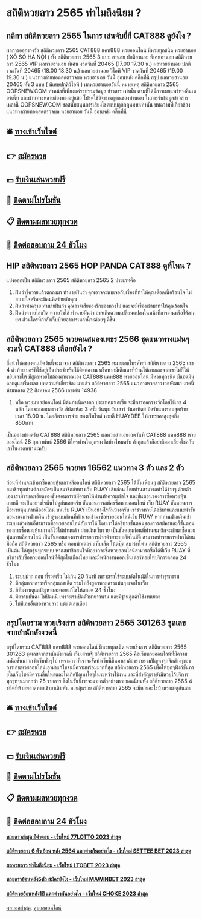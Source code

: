 # สถิติหวยลาว 2565 ทำไมถึงนิยม ?
## กติกา สถิติหวยลาว 2565 ในการ เล่นจับยี่กี CAT888 ดูยังไง ?
ผลการออกรางวัล สถิติหวยลาว 2565 CAT888 แคท888 หวยออนไลน์ มีหวยทุกชนิด หวยฮานอย ( XỔ SỐ HÀ NỘI ) ทั้ง สถิติหวยลาว 2565 3 แบบ ฮานอย ปกติฮานอย พิเศษฮานอย สถิติหวยลาว 2565 VIP
ผลหวยฮานอย พิเศษ งวดวันที่ 20465 (17.00 17.30 น.)
ผลหวยฮานอย ปกติ งวดวันที่ 20465 (18.00 18.30 น.)
ผลหวยฮานอย วีไอพี VIP งวดวันที่ 20465 (19.00 19.30 น.)
 แนวทางถ่ายทอดสดตรวจผล หวยฮานอย วันนี้ ย้อนหลัง คลิ๊กที่นี่ 
สรุป ผลหวยฮานอย 20465 ทั้ง 3 แบบ ( พิเศษปกติวีไอพี ) ผลหวยฮานอยวันนี้
หมายเหตุ สถิติหวยลาว 2565 OOPSNEW.COM ทำหน้าที่เพียงแค่รวบรวมข้อมูล ข่าวสาร เท่านั้น ตามที่ได้มีการเผยแพร่ทางอินเตอร์เน็ท และผ่านทางหลายช่องทางอยู่แล้ว โปรดใช้วิจารณญาณของท่านเอง ในการรับข้อมูลข่าวสารเหล่านี้ OOPSNEW.COM ขอสนับสนุนการเสี่ยงโชคแบบถูกกฎหมายเท่านั้น
บทความที่เกี่ยวข้อง
แนวทางถ่ายทอดสดตรวจผล หวยฮานอย วันนี้ ย้อนหลัง คลิ๊กที่นี่

## 🛎 [ทางเข้าเว็บไซต์](https://bit.ly/3BG5bNw)
## 👉 [สมัครหวย](https://bit.ly/3BG5bNw)
## 💵 [รับเงินเล่นหวยฟรี](https://bit.ly/3C3mvgS)
## 👑 [ติดตามโปรโมชั่น](https://bit.ly/3C3mvgS)
## 📋 [ติดตามผลหวยทุกงวด](https://bit.ly/3C3mvgS)
## 📱 [ติดต่อสอบถาม 24 ชัวโมง](https://bit.ly/3C3mvgS)

## HIP สถิติหวยลาว 2565 HOP PANDA CAT888 ดูที่ไหน ?
แบ่งออกเป็น สถิติหวยลาว 2565 สถิติหวยลาว 2565 2 ประเภทคือ
1. ฝันว่าขี่ควายแล้วตกลงมา ทำนายฝันว่า คุณอาจจะพบเจอกับเรื่องที่ทำให้คุณเดือดเนื้อร้อนใจ ไม่สบายใจหรือจะมีคนคิดร้ายกับคุณ
2. ฝันว่าฆ่าควาย ทำนายฝันว่า คุณอาจเสียของรักของหวงไป และจะมีเรื่องเข้ามาทำให้คุณร้อนใจ
3. ฝันว่าควายไล่ขวิด ควายวิ่งไล่ ทำนายฝันว่า อาจเกิดความเปลี่ยนแปลงในหน้าที่การงานหรือได้ลาภยศ ส่วนใครที่กำลังเจ็บป่วยอาการเหล่านี้จะค่อยๆ ดีขึ้น

## สถิติหวยลาว 2565 หวยคนสมองเพชร 2566 ชุดแนวทางแม่นๆ งวดนี้ CAT888 เลือกยังไง ?
สื่อนำโชคของคนเกิดวันนี้จะมาจาก สถิติหวยลาว 2565 หมายเลขโทรศัพท์ สถิติหวยลาว 2565 เลข 4 ตัวท้ายเบอร์ที่ใช้อยู่เป็นประจำหรือใช้ติดต่องาน หรือหากมีเด็กเลขที่บ้านให้ถามเลขจากเขาไม่ก็ให้หยิบเลขให้
มีสูตรหวยไม่ต้องคำนวณเอง CAT888 แคท888 หวยออนไลน์ มีหวยทุกชนิด มีแอดมินคอยดูแลเรื่องเลข
บทความที่เกี่ยวข้อง
มาแล้ว สถิติหวยลาว 2565 แนวทางหวยลาวงวดพัฒนา งวดนี้ห้ามพลาด 22 สิงหาคม 2566
เลขเด่น 14938
1. หรือ หวยมาเลย์ออนไลน์ มีต้นกำเนิดจากก ประเทศมาเลเซีย จะมีการออกรางวัลโดยใช้เลข 4 หลัก โดยจะออกผลรางวัล สัปดาห์ละ 3 ครั้ง วันพุธ วันเสาร์ วันอาทิตย์ ปิดรับแทงรอบสุดท้าย เวลา 18.00 น. โดยอัตราการจ่าย ของเว็บไซต์ หวยดี HUAYDEE ให้เรทราคาสูงสุดถึง 850บาท

เป็นอย่างบ้างครับ CAT888 สถิติหวยลาว 2565 ผลหวยฮานอยงวดวันที่ CAT888 แคท888 หวยออนไลน์ 28 กุมภาพันธ์ 2566 มีใครท่านใดถูกรางวัลบ้างไหมครับ ถ้าถูกแล้วก็อย่าลืมมาเสี่ยงโชคกับเราในงวดหน้านะครับ

## สถิติหวยลาว 2565 หวยทร 16562 แนวทาง 3 ตัว และ 2 ตัว
ก่อนที่ท่านจะเข้ามาซื้อหวยหุ้นเกาหลีออนไลน์ สถิติหวยลาว 2565 ได้นั้นเพื่อนๆ สถิติหวยลาว 2565 สมาชิกทุกท่านต้องสมัครเป็นสมาชิกกับทางเว็บ RUAY เสียก่อน โดยท่านสามารถทำได้ง่ายๆ ด้วยตัวเอง เรามีรายละเอียดของขั้นตอนการสมัครมาให้ท่านทำความเข้าใจ และขั้นตอนของการซื้อหวยหุ้นเกาหลี จะเป็นอย่างไรนั้นไปดูกันเลยครับ
ขั้นตอนการสมัครซื้อหวยออนไลน์ เว็บ RUAY
ขั้นตอนการซื้อหวยหุ้นเกาหลีออนไลน์ บนเว็บ RUAY
เป็นอย่างไรกันบ้างครับ เราชาวหวยได้อธิบายและแนะนำขั้นตอนของการฝากเงิน เข้าสู่ระบบก่อนที่ท่านจะเข้ามาซื้อหวยออนไลน์เว็บ RUAY หากท่านฝากเงินเข้าระบบแล้วท่านก็สามารถซื้อหวยออนไลน์กับเราได้ โดยเราได้อธิบายขั้นตอนของการสมัครและก็ขั้นตอนของการซื้อหวยหุ้นเกาหลีไว้ให้ท่านแล้ว
ฝากเงินเว็บรวย เป็นขั้นตอนก่อนที่ท่านสมาชิกจะเข้ามาซื้อหวยหุ้นเกาหลีออนไลน์ เป็นขั้นตอนของการทำรายการฝากด้วยระบบอัตโนมัติ สามารถทำรายการฝากได้บน มือถือ สถิติหวยลาว 2565 หรือ คอมพิวเตอร์ แท็บเล็ต โน้ตบุ๊ค สมาร์ทโฟน สถิติหวยลาว 2565 เป็นต้น ได้ทุกรุ่นทุกระบบ หากสมาชิกสนใจที่อยากจะซื้อหวยออนไลน์สามารถซื้อได้ที่เว็บ RUAY ที่บริการรับซื้อหวยออนไลน์ที่ดีสุดในเมืองไทย และมีพนักงานคอลเซ็นเตอร์คอยให้บริการตลอด 24 ชั่วโมง
1. ระบบฝาก ถอน ที่รวดเร็ว ไม่เกิน 20 วินาที เพราะเราใช้ระบบอัตโนมัติในการทำธุรกรรม
2. มีกลุ่มหวยลาวหรือกลุ่มเลขเด็ด รวมไปถึงสูตรหวยลาวแม่นๆ แจกในเว็บ
3. มีทีมงานดูแลปัญหาและคอยแก้ไขให้ตลอด 24 ชั่วโมง
4. มีความมั่นคง ไม่ปิดหนี เพราะเราเปิดตัวมายาวนาน และมีฐานลูกค้าใช้งานเยอะ
5. ไม่มีเลขอั้นของหวยลาว แม้แต่เลขเดียว

## สรุปโดยรวม หวยเริงสาร สถิติหวยลาว 2565 301263 ชุดเลขจากสำนักดังงวดนี้
สรุปโดยรวม CAT888 แคท888 หวยออนไลน์ มีหวยทุกชนิด หวยเริงสาร สถิติหวยลาว 2565 301263 ชุดเลขจากสำนักดังงวดนี้ เว็บเศรษฐี สถิติหวยลาว 2565 คือเว็บหวยออนไลน์ที่มีความเหนือชั้นมากกว่าเว็บทั่วๆไป เพราะกว่าที่เราจะจัดทำเว็บนี้ขึ้นมาเราต้องรวบรวมปัญหาจุกจิกต่างๆของการเล่นหวยออนไลน์เอามาแก้ใขจนมีความพร้อมมากที่สุด สถิติหวยลาว 2565 เพื่อให้ทุกๆฟังก์ชั่นภายในเว็บไซต์มีความลื่นใหลและไม่เกิดปัญหาใดๆในระหว่างใช้งาน และที่สำคัญเรายังมีหวยไว้บริการทุกๆท่านมากกว่า 25 รายการ ซึ่งในวันนี้เราจะมายกตัวอย่างหวยยอดนิยมทั้ง สถิติหวยลาว 2565 4 ชนิดที่ห้ามพลาดหากเข้ามาเดิมพัน หวยลุ้นรวย สถิติหวยลาว 2565 จะมีหวยอะไรบ้างเรามาดูกันเลย

## 🛎 [ทางเข้าเว็บไซต์](https://bit.ly/3BG5bNw)
## 👉 [สมัครหวย](https://bit.ly/3BG5bNw)
## 💵 [รับเงินเล่นหวยฟรี](https://bit.ly/3C3mvgS)
## 👑 [ติดตามโปรโมชั่น](https://bit.ly/3C3mvgS)
## 📋 [ติดตามผลหวยทุกงวด](https://bit.ly/3C3mvgS)
## 📱 [ติดต่อสอบถาม 24 ชัวโมง](https://bit.ly/3C3mvgS)

#### [หวยลาวล่าสุด มีคำตอบ - เว็บใหม่ 77LOTTO 2023 ล่าสุด](https://atom.io/themes/หวยลาวล่าสุด%20มีคำตอบ%20-%20เว็บใหม่%2077lotto%202023%20ล่าสุด)
#### [สถิติหวยลาว 6 ตัว ย้อน หลัง 2564 แตกต่างกันอย่างไร - เว็บใหม่ SETTEE BET 2023 ล่าสุด](https://atom.io/themes/สถิติหวยลาว%206%20ตัว%20ย้อน%20หลัง%202564%20แตกต่างกันอย่างไร%20-%20เว็บใหม่%20settee%20bet%202023%20ล่าสุด)
#### [ผลหวยลาว ทำไมถึงนิยม - เว็บใหม่ LTOBET 2023 ล่าสุด](https://atom.io/themes/ผลหวยลาว%20ทำไมถึงนิยม%20-%20เว็บใหม่%20ltobet%202023%20ล่าสุด)
#### [หวยลาวย้อนหลัง5ตัว สมัครยังไง - เว็บใหม่ MAWINBET 2023 ล่าสุด](https://atom.io/themes/หวยลาวย้อนหลัง5ตัว%20สมัครยังไง%20-%20เว็บใหม่%20mawinbet%202023%20ล่าสุด)
#### [สถิติหวยย้อนหลัง1ปี แตกต่างกันอย่างไร - เว็บใหม่ CHOKE 2023 ล่าสุด](https://atom.io/themes/สถิติหวยย้อนหลัง1ปี%20แตกต่างกันอย่างไร%20-%20เว็บใหม่%20choke%202023%20ล่าสุด)

[ผลบอลล่าสุด](https://siamsport.tv "ผลบอลล่าสุด"), [ดูบอลออนไลน์](https://siamsport.tv/ดูบอลสด "ดูบอลออนไลน์")